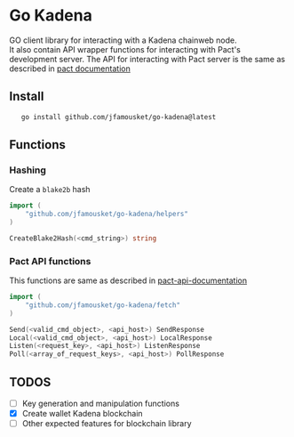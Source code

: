 # Go Kadena

GO client library for interacting with a Kadena chainweb node.
<br/>
It also contain API wrapper functions for interacting with Pact's development server. The API for interacting with Pact server is the same as described in [pact documentation](https://pact-language.readthedocs.io/en/stable/pact-reference.html?highlight=%2Fsend#rest-api)

## Install

```bash
   go install github.com/jfamousket/go-kadena@latest
```

## Functions

### Hashing

Create a `blake2b` hash

```go
import (
    "github.com/jfamousket/go-kadena/helpers"
)

CreateBlake2Hash(<cmd_string>) string
```

### Pact API functions

This functions are same as described in [pact-api-documentation](https://pact-language.readthedocs.io/en/stable/pact-reference.html?highlight=%2Fsend#rest-api)

```go
import (
    "github.com/jfamousket/go-kadena/fetch"
)

Send(<valid_cmd_object>, <api_host>) SendResponse
Local(<valid_cmd_object>, <api_host>) LocalResponse
Listen(<request_key>, <api_host>) ListenResponse
Poll(<array_of_request_keys>, <api_host>) PollResponse
```

## TODOS

- [ ] Key generation and manipulation functions
- [x] Create wallet Kadena blockchain
- [ ] Other expected features for blockchain library
